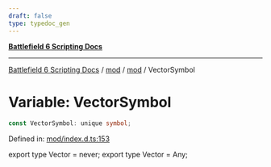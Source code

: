 ```yaml
---
draft: false
type: typedoc_gen
---
```


[**Battlefield 6 Scripting Docs**](../../../_index.md)

***

[Battlefield 6 Scripting Docs](../../../_index.md) / [mod](../../_index.md) / [mod](../_index.md) / VectorSymbol

# Variable: VectorSymbol

```ts
const VectorSymbol: unique symbol;
```

Defined in: [mod/index.d.ts:153](https://github.com/battlefield-portal-community/portal-docs/blob/ff09b2690670f74de7e97198022e5a97ff1161ff/generators/santiago/mod/index.d.ts#L153)

export type Vector = never;
export type Vector = Any;
